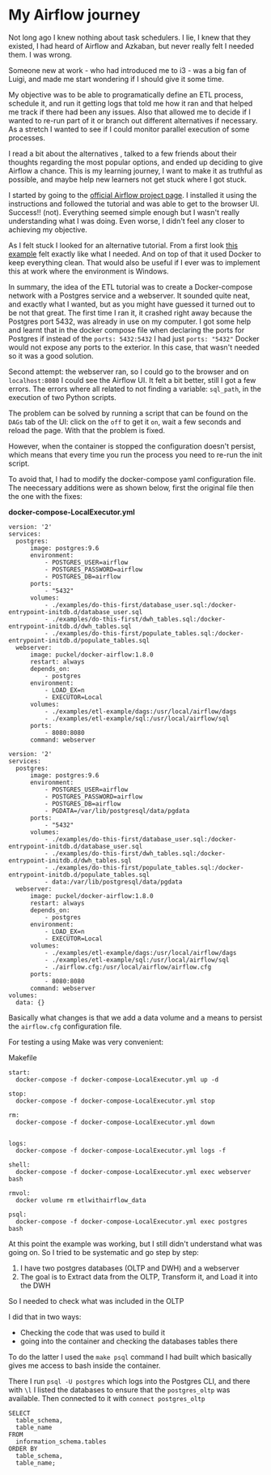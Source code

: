 # My Airflow journey

Not long ago I knew nothing about task schedulers. I lie, I knew that they
existed, I had heard of Airflow and Azkaban, but never really felt I needed
them. I was wrong.

Someone new at work - who had introduced me to i3 - was a big fan of Luigi, and made me start wondering if I should give it some time.

My objective was to be able to programatically define an ETL process, schedule
it, and run it getting logs that told me how it ran and that helped me track if
there had been any issues. Also that allowed me to decide if I wanted to re-run
part of it or branch out different alternatives if necessary. As a stretch I
wanted to see if I could monitor parallel execution of some processes.

I read a bit about the alternatives , talked to a few friends about their thoughts regarding the most popular options, and ended up deciding to give Airflow a chance. This is my learning journey, I want to make it as truthful as possible, and maybe help new learners not get stuck where I got stuck.

I started by going to the [official Airflow project
page](https://airflow.readthedocs.io/en/latest/index.html). I installed it
using the instructions and followed the tutorial and was able to get to the
browser UI. Success!! (not). Everything seemed simple enough but I wasn't really understanding what I was doing. Even worse, I didn't feel any closer to achieving my objective.

As I felt stuck I looked for an alternative tutorial. From a first look [this
example](https://gtoonstra.github.io/etl-with-airflow/etlexample.html) felt
exactly like what I needed. And on top of that it used Docker to keep
everything clean. That would also be useful if I ever was to implement this at
work where the environment is Windows.

In summary, the idea of the ETL tutorial was to create a Docker-compose network
with a Postgres service and a webserver. It sounded quite neat, and exactly
what I wanted, but as you might have guessed it turned out to be not that great. 
The first time I ran it, it crashed right away because the Postgres port 5432,
was already in use on my computer. I got some help and learnt that in the
docker compose file when declaring the ports for Postgres if instead of the
`ports: 5432:5432` I had just `ports: "5432"` Docker would not expose any ports to the exterior. In this case, that wasn't needed so it was a good solution.

Second attempt: the webserver ran, so I could go to the browser and on
`localhost:8080` I could see the Airflow UI. It felt a bit better, still I got
a few errors. The errors where all related to not finding a
variable: `sql_path`, in the execution of two Python scripts.

The problem can be solved by running a script that can be found on the `DAGs`
tab of the UI: click on the `off` to get it `on`, wait a few seconds and reload
the page. With that the problem is fixed.

However, when the container is stopped the configuration doesn't persist, which
means that every time you run the process you need to re-run the init script.

To avoid that, I had to modify the docker-compose yaml configuration file. The
neecessary additions were as shown below, first the original file then the one
with the fixes:

**docker-compose-LocalExecutor.yml**

```
version: '2'
services:
  postgres:
      image: postgres:9.6
      environment:
          - POSTGRES_USER=airflow
          - POSTGRES_PASSWORD=airflow
          - POSTGRES_DB=airflow
      ports:
          - "5432"
      volumes:
          - ./examples/do-this-first/database_user.sql:/docker-entrypoint-initdb.d/database_user.sql
          - ./examples/do-this-first/dwh_tables.sql:/docker-entrypoint-initdb.d/dwh_tables.sql
          - ./examples/do-this-first/populate_tables.sql:/docker-entrypoint-initdb.d/populate_tables.sql
  webserver:
      image: puckel/docker-airflow:1.8.0
      restart: always
      depends_on:
          - postgres
      environment:
          - LOAD_EX=n
          - EXECUTOR=Local
      volumes:
          - ./examples/etl-example/dags:/usr/local/airflow/dags
          - ./examples/etl-example/sql:/usr/local/airflow/sql
      ports:
          - 8080:8080
      command: webserver
```


```
version: '2'
services:
  postgres:
      image: postgres:9.6
      environment:
          - POSTGRES_USER=airflow
          - POSTGRES_PASSWORD=airflow
          - POSTGRES_DB=airflow
          - PGDATA=/var/lib/postgresql/data/pgdata
      ports:
          - "5432"
      volumes:
          - ./examples/do-this-first/database_user.sql:/docker-entrypoint-initdb.d/database_user.sql
          - ./examples/do-this-first/dwh_tables.sql:/docker-entrypoint-initdb.d/dwh_tables.sql
          - ./examples/do-this-first/populate_tables.sql:/docker-entrypoint-initdb.d/populate_tables.sql
          - data:/var/lib/postgresql/data/pgdata
  webserver:
      image: puckel/docker-airflow:1.8.0
      restart: always
      depends_on:
          - postgres
      environment:
          - LOAD_EX=n
          - EXECUTOR=Local
      volumes:
          - ./examples/etl-example/dags:/usr/local/airflow/dags
          - ./examples/etl-example/sql:/usr/local/airflow/sql
          - ./airflow.cfg:/usr/local/airflow/airflow.cfg
      ports:
          - 8080:8080
      command: webserver
volumes:
  data: {}
```

Basically what changes is that we add a data volume and a means to persist the
`airflow.cfg` configuration file.


For testing a using Make was very convenient:

Makefile

```
start:
  docker-compose -f docker-compose-LocalExecutor.yml up -d

stop:
  docker-compose -f docker-compose-LocalExecutor.yml stop

rm:
  docker-compose -f docker-compose-LocalExecutor.yml down


logs:
  docker-compose -f docker-compose-LocalExecutor.yml logs -f

shell:
  docker-compose -f docker-compose-LocalExecutor.yml exec webserver bash
           
rmvol:
  docker volume rm etlwithairflow_data

psql:
  docker-compose -f docker-compose-LocalExecutor.yml exec postgres bash
```

At this point the example was working, but I still didn't understand what was
going on. So I tried to be systematic and go step by step:

1. I have two postgres databases (OLTP and DWH) and a webserver
2. The goal is to Extract data from the OLTP, Transform it, and Load it into
   the DWH

So I needed to check what was included in the OLTP

I did that in two ways: 
  - Checking the code that was used to build it
  - going into the container and checking the databases tables there

To do the latter I used the `make psql` command I had built which basically
gives me access to bash inside the container.

There I run `psql -U postgres` which logs into the Postgres CLI, and there with
`\l` I listed the databases to ensure that the `postgres_oltp` was available.
Then connected to it with `connect postgres_oltp`



```
SELECT
  table_schema,
  table_name
FROM
  information_schema.tables
ORDER BY
  table_schema,
  table_name;
```
